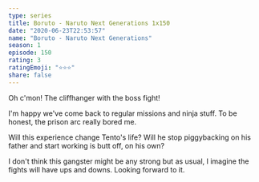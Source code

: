 ```yaml
---
type: series
title: Boruto - Naruto Next Generations 1x150
date: "2020-06-23T22:53:57"
name: "Boruto - Naruto Next Generations"
season: 1
episode: 150
rating: 3
ratingEmoji: "⭐️⭐️⭐️"
share: false
---
```


Oh c'mon! The cliffhanger with the boss fight!

I'm happy we've come back to regular missions and ninja stuff. To be honest, the prison arc really bored me.

Will this experience change Tento's life? Will he stop piggybacking on his father and start working is butt off, on his own?

I don't think this gangster might be any strong but as usual, I imagine the fights will have ups and downs. Looking forward to it.
